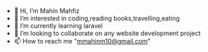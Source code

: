 - 👋 Hi, I’m Mahin Mahfiz
- 👀 I’m interested in coding,reading books,travelling,eating
- 🌱 I’m currently learning laravel
- 💞️ I’m looking to collaborate on any website development project
- 📫 How to reach me "mmahinm10@gmail.com"

<!---
Mahin077/Mahin077 is a ✨ special ✨ repository because its `README.md` (this file) appears on your GitHub profile.
You can click the Preview link to take a look at your changes.
--->
